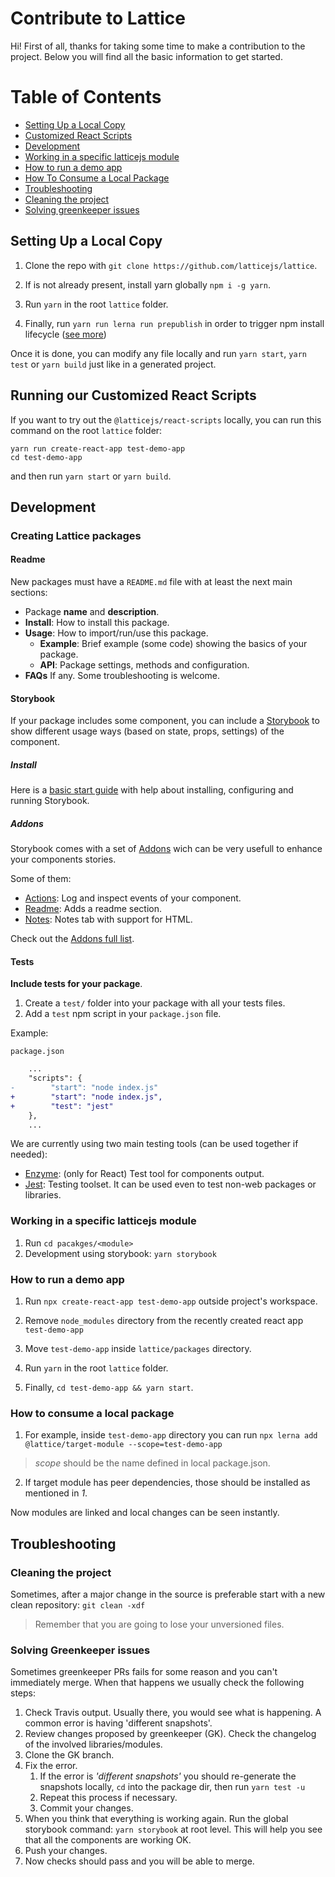 # Contribute to Lattice

Hi! First of all, thanks for taking some time to make a contribution to the project. Below you will find all the basic information to get started.

# Table of Contents

- [Setting Up a Local Copy](#setting-up-a-local-copy)
- [Customized React Scripts](#customized-react-scripts)
- [Development](#development)
- [Working in a specific latticejs module](#working-in-a-specific-latticejs-module)
- [How to run a demo app](#how-to-run-a-demo-app)
- [How To Consume a Local Package](#how-to-consume-a-local-package)
- [Troubleshooting](#troubleshooting)
- [Cleaning the project](#cleaning-the-project)
- [Solving greenkeeper issues](#solving-greenkeeper-issues)

## Setting Up a Local Copy

1. Clone the repo with `git clone https://github.com/latticejs/lattice`.

2. If is not already present, install yarn globally `npm i -g yarn`.

3. Run `yarn` in the root `lattice` folder.

4. Finally, run `yarn run lerna run prepublish` in order to trigger npm install lifecycle ([see more](https://github.com/yarnpkg/yarn/issues/3911))

Once it is done, you can modify any file locally and run `yarn start`, `yarn test` or `yarn build` just like in a generated project.

## Running our Customized React Scripts

If you want to try out the `@latticejs/react-scripts` locally, you can run this command on the root `lattice` folder:

```
yarn run create-react-app test-demo-app
cd test-demo-app
```

and then run `yarn start` or `yarn build`.

## Development

### Creating Lattice packages

#### Readme
New packages must have a `README.md` file with at least the next main sections:

* Package **name** and **description**.
* **Install**: How to install this package.
* **Usage**: How to import/run/use this package.
    * **Example**: Brief example (some code) showing the basics of your package.
    * **API**: Package settings, methods and configuration.
* **FAQs** If any. Some troubleshooting is welcome.

#### Storybook
If your package includes some component, you can include a [Storybook](https://github.com/storybooks/storybook) to show different usage ways (based on state, props, settings) of the component.

##### Install 
Here is a [basic start guide](https://storybook.js.org/basics/guide-react/) with help about installing, configuring and running Storybook.

##### Addons 
Storybook comes with a set of [Addons](https://storybook.js.org/addons/introduction/) wich can be very usefull to enhance your components stories. 

Some of them:
* [Actions](https://github.com/storybooks/storybook/tree/release/3.4/addons/actions): Log and inspect events of your component.
* [Readme](https://github.com/tuchk4/storybook-readme): Adds a readme section.
* [Notes](https://github.com/storybooks/storybook/tree/release/3.4/addons/notes): Notes tab with support for HTML.

Check out the [Addons full list](https://storybook.js.org/addons/addon-gallery/). 

#### Tests
**Include tests for your package**. 

1. Create a `test/` folder into your package with all your tests files.
2. Add a `test` npm script in your `package.json` file.

Example:

`package.json`
```diff
    ...
    "scripts": {
-        "start": "node index.js"
+        "start": "node index.js",
+        "test": "jest"
    },
    ...
```

We are currently using two main testing tools (can be used together if needed):

* [Enzyme](http://airbnb.io/enzyme/): (only for React) Test tool for components output.
* [Jest](https://jestjs.io/): Testing toolset. It can be used even to test non-web packages or libraries.


### Working in a specific latticejs module

1. Run `cd pacakges/<module>`
2. Development using storybook: `yarn storybook`

### How to run a demo app

1. Run `npx create-react-app test-demo-app` outside project's workspace.

2. Remove `node_modules` directory from the recently created react app `test-demo-app`

3. Move `test-demo-app` inside `lattice/packages` directory.

4. Run `yarn` in the root `lattice` folder.

5. Finally, `cd test-demo-app && yarn start`.

### How to consume a local package

1. For example, inside `test-demo-app` directory you can run `npx lerna add @lattice/target-module --scope=test-demo-app`

> *scope* should be the name defined in local package.json.

2. If target module has peer dependencies, those should be installed as mentioned in *1*.

Now modules are linked and local changes can be seen instantly.

## Troubleshooting

### Cleaning the project

Sometimes, after a major change in the source is preferable start with a new clean repository: `git clean -xdf`

> Remember that you are going to lose your unversioned files.

### Solving Greenkeeper issues

Sometimes greenkeeper PRs fails for some reason and you can't immediately merge. When that happens we usually check the following steps:

1. Check Travis output. Usually there, you would see what is happening. A common error is having 'different snapshots'.
2. Review changes proposed by greenkeeper (GK). Check the changelog of the involved libraries/modules.
3. Clone the GK branch.
4. Fix the error. 
    1. If the error is _'different snapshots'_ you should re-generate the snapshots locally, `cd` into the package dir, then run `yarn test -u`
    2. Repeat this process if necessary.
    3. Commit your changes.
5. When you think that everything is working again. Run the global storybook command: `yarn storybook` at root level. This will help you see that all the components are working OK.
6. Push your changes.
7. Now checks should pass and you will be able to merge.

